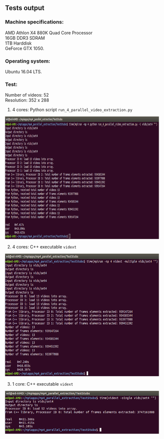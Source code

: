 ## Tests output

### Machine specifications:  
AMD Athlon X4 880K Quad Core Processor  
16GB DDR3 SDRAM  
1TB Harddisk  
GeForce GTX 1050.  

### Operating system:  
Ubuntu 16.04 LTS.

### Test:
Number of videos: 52   
Resolution: 352 x 288   

1. 4 cores: Python script `run_4_parallel_video_extraction.py`   
<img src = "https://github.com/warwick-machine-learning-group/tfl_parallel_mp4_extraction/blob/master/Test_Output/test_result_run_on_4_cores.png" height="400">

2. 4 cores: C++ executable `vidext`   
<img src = "https://github.com/warwick-machine-learning-group/tfl_parallel_mp4_extraction/blob/master/Test_Output/test_run_c%2B%2B_executable_on_4_cores.png" height="400">

3. 1 core: C++ executable `vidext`
<img src = "https://github.com/warwick-machine-learning-group/tfl_parallel_mp4_extraction/blob/master/Test_Output/test_run_single_core.png" height="140">
